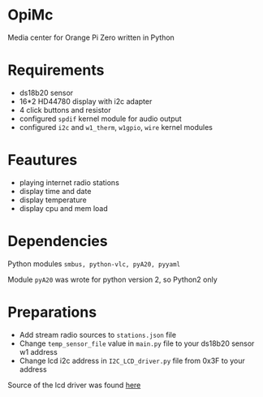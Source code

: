 OpiMc
=======
Media center for Orange Pi Zero written in Python

Requirements
==========
- ds18b20 sensor
- 16*2 HD44780 display with i2c adapter
- 4 click buttons and resistor
- configured `spdif` kernel module for audio output
- configured `i2c` and `w1_therm`, `w1gpio`, `wire` kernel modules


Feautures
=========
- playing internet radio stations
- display time and date
- display temperature 
- display cpu and mem load

Dependencies
=========
Python modules `smbus, python-vlc, pyA20, pyyaml`

Module `pyA20` was wrote for python version 2, so Python2 only 
   
Preparations
======
- Add stream radio sources to `stations.json` file
- Change `temp_sensor_file` value in `main.py` file to your ds18b20 sensor w1 address
- Change lcd i2c address in `I2C_LCD_driver.py` file from 0x3F to your address
  
Source of the lcd driver was found [here](https://gist.github.com/DenisFromHR/cc863375a6e19dce359d) 
  